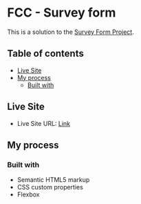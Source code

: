 # FCC - Survey form

This is a solution to the [Survey Form Project](https://www.freecodecamp.org/learn/2022/responsive-web-design/build-a-survey-form-project/build-a-survey-form).

## Table of contents

- [Live Site](#live-site)
- [My process](#my-process)
  - [Built with](#built-with)

## Live Site

- Live Site URL: [Link](https://eclectic-taiyaki-ea1168.netlify.app/)

## My process

### Built with

- Semantic HTML5 markup
- CSS custom properties
- Flexbox
